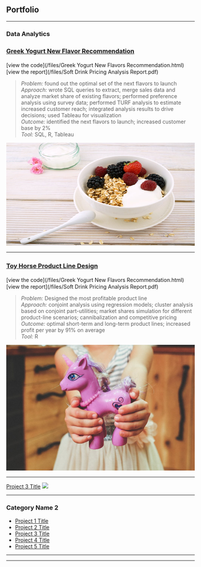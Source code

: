 ## Portfolio

---

### Data Analytics

### [Greek Yogurt New Flavor Recommendation](/index.md)　　<br>
[view the code](/files/Greek Yogurt New Flavors Recommendation.html)　　[view the report](/files/Soft Drink Pricing Analysis Report.pdf)  <br>
>*Problem:* found out the optimal set of the next flavors to launch  <br>
>*Approach:* wrote SQL queries to extract, merge sales data and analyze market share of existing flavors; performed preference analysis using survey data; performed TURF analysis to estimate increased customer reach; integrated analysis results to drive decisions; used Tableau for visualization  <br>
>*Outcome:* identified the next flavors to launch; increased customer base by 2%  <br>
>*Tool:* SQL, R, Tableau  <br>

<img src="images/greek yogurt.jpeg" width="100%" height="275">

---
### [Toy Horse Product Line Design](/index.md)　　<br>
[view the code](/files/Greek Yogurt New Flavors Recommendation.html)　　[view the report](/files/Soft Drink Pricing Analysis Report.pdf)  <br>
>*Problem:* Designed the most profitable product line  <br> 
>*Approach:* conjoint analysis using regression models; cluster analysis based on conjoint part-utilities; market shares simulation for different product-line scenarios; cannibalization and competitive pricing  <br>
>*Outcome:* optimal short-term and long-term product lines; increased profit per year by 91% on average  <br>
>*Tool:* R  <br>

<img src="images/toy horse.jpg?raw=true"/>

---
[Project 3 Title](http://example.com/)
<img src="images/dummy_thumbnail.jpg?raw=true"/>

---

### Category Name 2

- [Project 1 Title](http://example.com/)
- [Project 2 Title](http://example.com/)
- [Project 3 Title](http://example.com/)
- [Project 4 Title](http://example.com/)
- [Project 5 Title](http://example.com/)

---




---

